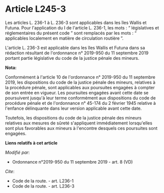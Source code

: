 # Article L245-3

Les articles L. 236-1 à L. 236-3 sont applicables dans les îles Wallis et Futuna. Pour l'application du I de l'article L.
236-1, les mots : “ législatives et réglementaires du présent code ” sont remplacés par les mots : “ applicables localement
en matière de circulation routière ”.

L'article L. 236-3 est applicable dans les îles Wallis et Futuna dans sa rédaction résultant de l'ordonnance n° 2019-950 du
11 septembre 2019 portant partie législative du code de la justice pénale des mineurs.

**Nota:**

Conformément à l'article 10 de l'ordonnance n° 2019-950 du 11 septembre 2019, les dispositions du code de la justice pénale
des mineurs, relatives à la procédure pénale, sont applicables aux poursuites engagées à compter de son entrée en vigueur.
Les poursuites engagées avant cette date se poursuivent jusqu'à leur terme conformément aux dispositions du code de procédure
pénale et de l'ordonnance n° 45-174 du 2 février 1945 relative à l'enfance délinquante dans leur version applicable avant
cette date.

Toutefois, les dispositions du code de la justice pénale des mineurs relatives aux mesures de sûreté s'appliquent
immédiatement lorsqu'elles sont plus favorables aux mineurs à l'encontre desquels ces poursuites sont engagées.

**Liens relatifs à cet article**

_Modifié par_:

  - Ordonnance n°2019-950 du 11 septembre 2019 - art. 8 (VD)

_Cite_:

  - Code de la route. - art. L236-1
  - Code de la route. - art. L236-3
